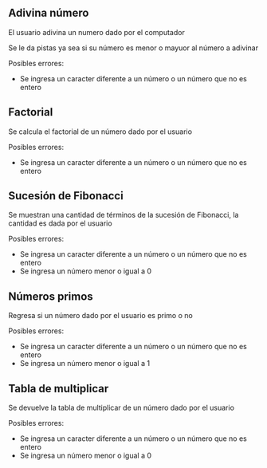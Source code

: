 ## Adivina número

El usuario adivina un numero dado por el computador

Se le da pistas ya sea si su número es menor o mayuor al número a adivinar

Posibles errores:

- Se ingresa un caracter diferente a un número o un número que no es entero

## Factorial

Se calcula el factorial de un número dado por el usuario

Posibles errores:

- Se ingresa un caracter diferente a un número o un número que no es entero

## Sucesión de Fibonacci

Se muestran una cantidad de términos de la sucesión de Fibonacci, la cantidad es dada por el usuario

Posibles errores:

- Se ingresa un caracter diferente a un número o un número que no es entero
- Se ingresa un número menor o igual a 0

## Números primos

Regresa si un número dado por el usuario es primo o no

Posibles errores:

- Se ingresa un caracter diferente a un número o un número que no es entero
- Se ingresa un número menor o igual a 1

## Tabla de multiplicar

Se devuelve la tabla de multiplicar de un número dado por el usuario

Posibles errores:

- Se ingresa un caracter diferente a un número o un número que no es entero
- Se ingresa un número menor o igual a 0



